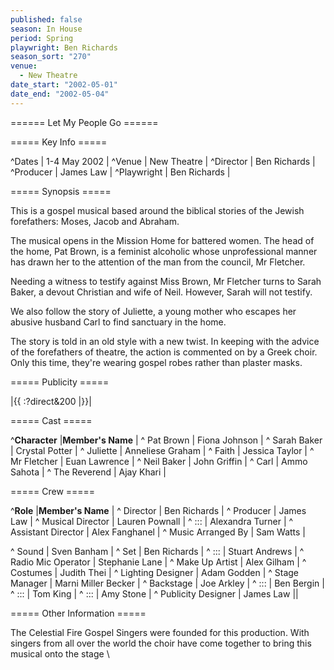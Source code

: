 ```yaml
---
published: false
season: In House
period: Spring
playwright: Ben Richards
season_sort: "270"
venue: 
  - New Theatre
date_start: "2002-05-01"
date_end: "2002-05-04"
---
```


====== Let My People Go ======

===== Key Info =====

^Dates        | 1-4 May 2002 |
^Venue        | New Theatre |
^Director     | Ben Richards |
^Producer     | James Law |
^Playwright   | Ben Richards |

===== Synopsis =====

This is a gospel musical based around the biblical stories of the Jewish forefathers: Moses, Jacob and Abraham. 

The musical opens in the Mission Home for battered women. The head of the home, Pat Brown, is a feminist alcoholic whose unprofessional manner has drawn her to the attention of the man from the council, Mr Fletcher. 

Needing a witness to testify against Miss Brown, Mr Fletcher turns to Sarah Baker, a devout Christian and wife of Neil. However, Sarah will not testify. 

We also follow the story of Juliette, a young mother who escapes her abusive husband Carl to find sanctuary in the home. 

The story is told in an old style with a new twist. In keeping with the advice of the forefathers of theatre, the action is commented on by a Greek choir. Only this time, they're wearing gospel robes rather than plaster masks. 

===== Publicity =====

|{{ :?direct&200 |}}|


===== Cast =====

^**Character**            |**Member's Name** |
^ Pat Brown               | Fiona Johnson |
^ Sarah Baker             | Crystal Potter |
^ Juliette                | Anneliese Graham | 
^ Faith                   | Jessica Taylor |
^ Mr Fletcher             | Euan Lawrence |
^ Neil Baker              | John Griffin |
^ Carl                    | Ammo Sahota |
^ The Reverend            | Ajay Khari |


===== Crew =====

^**Role**                  |**Member's Name** |
^ Director                 | Ben Richards |
^ Producer                 | James Law |
^ Musical Director         | Lauren Pownall |
^ :::                      | Alexandra Turner |
^ Assistant Director       | Alex Fanghanel |
^ Music Arranged By        | Sam Watts |
 
^ Sound                    | Sven Banham |
^ Set                      | Ben Richards |
^ :::                      | Stuart Andrews |
^ Radio Mic Operator       | Stephanie Lane |
^ Make Up Artist           | Alex Gilham |
^ Costumes                 | Judith Thei |
^ Lighting Designer        | Adam Godden |
^ Stage Manager            | Marni Miller Becker |
^ Backstage                | Joe Arkley |
^ :::                      | Ben Bergin |
^ :::                      | Tom King |
^ :::                      | Amy Stone |
^ Publicity Designer       | James Law ||

===== Other Information =====

The Celestial Fire Gospel Singers were founded for this production. With singers from all over the world the choir have come together to bring this musical onto the stage \\
